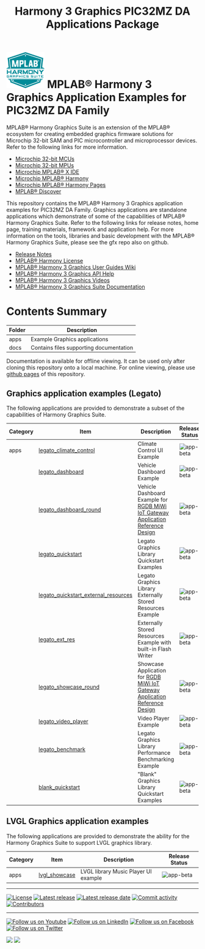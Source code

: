 ﻿---
title: Harmony 3 Graphics PIC32MZ DA Applications Package
nav_order: 1
---

# ![MPLAB® Harmony Graphics Suite](./images/mhgs.png) MPLAB® Harmony 3 Graphics Application Examples for PIC32MZ DA Family

MPLAB® Harmony Graphics Suite  is an extension of the MPLAB® ecosystem for creating
embedded graphics firmware solutions for Microchip 32-bit SAM and PIC microcontroller
and microprocessor devices.  Refer to the following links for more information.
 - [Microchip 32-bit MCUs](https://www.microchip.com/design-centers/32-bit)
 - [Microchip 32-bit MPUs](https://www.microchip.com/design-centers/32-bit-mpus)
 - [Microchip MPLAB® X IDE](https://www.microchip.com/mplab/mplab-x-ide)
 - [Microchip MPLAB® Harmony](https://www.microchip.com/mplab/mplab-harmony)
 - [Microchip MPLAB® Harmony Pages](https://microchip-mplab-harmony.github.io/)
 - [MPLAB® Discover](https://mplab-discover.microchip.com/v1/itemtype/com.microchip.ide.project?s0=Legato)

This repository contains the MPLAB® Harmony 3 Graphics application examples for PIC32MZ DA Family. Graphics applications are standalone applications which demonstrate of some of the capabilities of MPLAB® Harmony Graphics Suite.  Refer to the following links for release notes, home page, training materials, framework and application help.
For more information on the tools, libraries and basic development with the MPLAB® Harmony Graphics Suite, please see the gfx repo also on github.
 - [Release Notes](./release_notes.md)
 - [MPLAB® Harmony License](./mplab_harmony_license.md)
 - [MPLAB® Harmony 3 Graphics User Guides Wiki](https://github.com/mchpgfx/legato.docs/wiki)
 - [MPLAB® Harmony 3 Graphics API Help](https://mchpgfx.github.io/legato.images/index.html)
 - [MPLAB® Harmony 3 Graphics Videos](https://www.youtube.com/playlist?list=PL9B4edd-p2ag5xsIIHhja-caKYY7AKPxe)
 - [MPLAB® Harmony 3 Graphics Suite Documentation](https://microchip-mplab-harmony.github.io/gfx/documentation.html)

# Contents Summary

| Folder     | Description                                  |
|------------|----------------------------------------------|
| apps       | Example Graphics applications |
| docs       | Contains files supporting documentation |


Documentation is available for offline viewing.  It can be used only after cloning this repository onto a local machine. For online viewing, please use [github pages](https://microchip-mplab-harmony.github.io/gfx_apps_pic32mz_da) of this repository.

## Graphics application examples (Legato)

The following applications are provided to demonstrate a subset of the capabilities of Harmony Graphics Suite.

| Category | Item | Description | Release Status |
| --- | --- | ---- |---- |
|  apps | [legato_climate_control](./apps/legato_climate_control/readme.md) | Climate Control UI Example | ![app-beta](https://img.shields.io/badge/application-production-green?style=plastic) |
|     | [legato_dashboard](./apps/legato_dashboard/readme.md) | Vehicle Dashboard Example | ![app-beta](https://img.shields.io/badge/application-production-green?style=plastic) |
|     | [legato_dashboard_round](./apps/legato_dashboard_round/readme.md) | Vehicle Dashboard Example for [RGDB MiWi IoT Gateway Application Reference Design](https://www.microchip.com/en-us/tools-resources/reference-designs/rgdb-miwi-iot-gateway-application-demonstration-application) | ![app-beta](https://img.shields.io/badge/application-production-green?style=plastic) |
|     | [legato_quickstart](./apps/legato_quickstart/readme.md) | Legato Graphics Library Quickstart Examples | ![app-beta](https://img.shields.io/badge/application-production-green?style=plastic) |
|     | [legato_quickstart_external_resources](./apps/legato_quickstart_ext_res/readme.md) | Legato Graphics Library Externally Stored Resources Example | ![app-beta](https://img.shields.io/badge/application-production-green?style=plastic) |
|     | [legato_ext_res](./apps/legato_ext_res/readme.md) | Externally Stored Resources Example with built-in Flash Writer | ![app-beta](https://img.shields.io/badge/application-production-green?style=plastic) |
|     | [legato_showcase_round](./apps/legato_showcase_round/readme.md) | Showcase Application for [RGDB MiWi IoT Gateway Application Reference Design](https://www.microchip.com/en-us/tools-resources/reference-designs/rgdb-miwi-iot-gateway-application-demonstration-application) | ![app-beta](https://img.shields.io/badge/application-production-green?style=plastic) |
|     | [legato_video_player](./apps/legato_video_player/readme.md) | Video Player Example | ![app-beta](https://img.shields.io/badge/application-production-green?style=plastic) |
|     | [legato_benchmark](./apps/legato_benchmark/readme.md) | Legato Graphics Library Performance Benchmarking Example | ![app-beta](https://img.shields.io/badge/application-production-green?style=plastic) |
|     | [blank_quickstart](./apps/blank_quickstart/readme.md) | "Blank" Graphics Library Quickstart Examples | ![app-beta](https://img.shields.io/badge/application-production-green?style=plastic) |


## LVGL Graphics application examples 

The following applications are provided to demonstrate the ability for the Harmony Graphics Suite to support LVGL graphics library.

| Category | Item | Description | Release Status |
| --- | --- | ---- |---- |
| apps | [lvgl_showcase](./apps/lvgl_showcase/readme.md) | LVGL library Music Player UI example | ![app-beta](https://img.shields.io/badge/application-beta-orange?style=plastic) |

____

[![License](https://img.shields.io/badge/license-Harmony%20license-orange.svg)](https://github.com/Microchip-MPLAB-Harmony/gfx_apps_pic32mz_da/blob/master/mplab_harmony_license.md)
[![Latest release](https://img.shields.io/github/release/Microchip-MPLAB-Harmony/gfx.svg)](https://github.com/Microchip-MPLAB-Harmony/gfx_apps_pic32mz_da/releases/latest)
[![Latest release date](https://img.shields.io/github/release-date/Microchip-MPLAB-Harmony/gfx.svg)](https://github.com/Microchip-MPLAB-Harmony/gfx_apps_pic32mz_da/releases/latest)
[![Commit activity](https://img.shields.io/github/commit-activity/y/Microchip-MPLAB-Harmony/gfx.svg)](https://github.com/Microchip-MPLAB-Harmony/gfx_apps_pic32mz_da/graphs/commit-activity)
[![Contributors](https://img.shields.io/github/contributors-anon/Microchip-MPLAB-Harmony/gfx.svg)]()

____

[![Follow us on Youtube](https://img.shields.io/badge/Youtube-Follow%20us%20on%20Youtube-red.svg)](https://www.youtube.com/user/MicrochipTechnology)
[![Follow us on LinkedIn](https://img.shields.io/badge/LinkedIn-Follow%20us%20on%20LinkedIn-blue.svg)](https://www.linkedin.com/company/microchip-technology)
[![Follow us on Facebook](https://img.shields.io/badge/Facebook-Follow%20us%20on%20Facebook-blue.svg)](https://www.facebook.com/microchiptechnology/)
[![Follow us on Twitter](https://img.shields.io/twitter/follow/MicrochipTech.svg?style=social)](https://twitter.com/MicrochipTech)

[![](https://img.shields.io/github/stars/Microchip-MPLAB-Harmony/gfx.svg?style=social)]()
[![](https://img.shields.io/github/watchers/Microchip-MPLAB-Harmony/gfx.svg?style=social)]()

